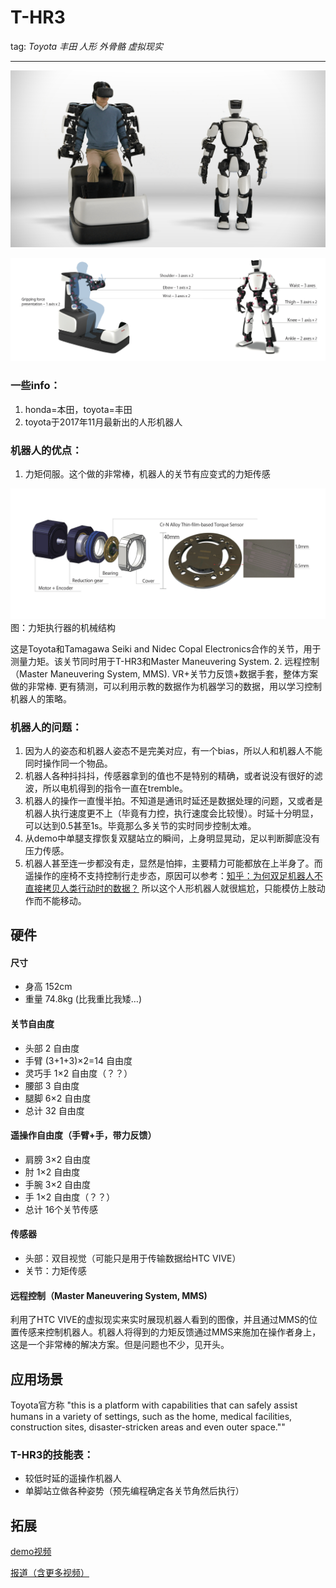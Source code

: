 # T-HR3
tag: *Toyota 丰田* *人形* *外骨骼* *虚拟现实*

---
![T-HR3](../meta/pic/T-HR3.jpg)

![T-HR3](../meta/pic/T-HR3_2.jpg)

### 一些info：
1. honda=本田，toyota=丰田
2. toyota于2017年11月最新出的人形机器人

### 机器人的优点：
1. 力矩伺服。这个做的非常棒，机器人的关节有应变式的力矩传感

![T-HR3](../meta/pic/T-HR3-torque-servo.jpg)
图：力矩执行器的机械结构

这是Toyota和Tamagawa Seiki and Nidec Copal Electronics合作的关节，用于测量力矩。该关节同时用于T-HR3和Master Maneuvering System.
2. 远程控制（Master Maneuvering System, MMS). VR+关节力反馈+数据手套，整体方案做的非常棒. 更有猜测，可以利用示教的数据作为机器学习的数据，用以学习控制机器人的策略。

### 机器人的问题：
1. 因为人的姿态和机器人姿态不是完美对应，有一个bias，所以人和机器人不能同时操作同一个物品。
2. 机器人各种抖抖抖，传感器拿到的值也不是特别的精确，或者说没有很好的滤波，所以电机得到的指令一直在tremble。
3. 机器人的操作一直慢半拍。不知道是通讯时延还是数据处理的问题，又或者是机器人执行速度更不上（毕竟有力控，执行速度会比较慢）。时延十分明显，可以达到0.5甚至1s。毕竟那么多关节的实时同步控制太难。
4. 从demo中单腿支撑恢复双腿站立的瞬间，上身明显晃动，足以判断脚底没有压力传感。
5. 机器人甚至连一步都没有走，显然是怕摔，主要精力可能都放在上半身了。而遥操作的座椅不支持控制行走步态，原因可以参考：[知乎：为何双足机器人不直接拷贝人类行动时的数据？](https://www.zhihu.com/question/65813578)
所以这个人形机器人就很尴尬，只能模仿上肢动作而不能移动。

## 硬件

#### 尺寸
- 身高 152cm
- 重量 74.8kg (比我重比我矮…)

#### 关节自由度
- 头部 2 自由度
- 手臂 (3+1+3)×2=14 自由度
- 灵巧手 1×2 自由度（？？）
- 腰部 3 自由度
- 腿脚 6×2 自由度
- 总计 32 自由度

#### 遥操作自由度（手臂+手，带力反馈）
- 肩膀 3×2 自由度
- 肘 1×2 自由度
- 手腕 3×2 自由度
- 手 1×2 自由度（？？）
- 总计 16个关节传感

#### 传感器
- 头部：双目视觉（可能只是用于传输数据给HTC VIVE）
- 关节：力矩传感

#### 远程控制（Master Maneuvering System, MMS)
利用了HTC VIVE的虚拟现实来实时展现机器人看到的图像，并且通过MMS的位置传感来控制机器人。机器人将得到的力矩反馈通过MMS来施加在操作者身上，这是一个非常棒的解决方案。但是问题也不少，见开头。

## 应用场景
Toyota官方称 "this is a platform with capabilities that can safely assist humans in a variety of settings, such as the home, medical facilities, construction sites, disaster-stricken areas and even outer space.""
### T-HR3的技能表：
- 较低时延的遥操作机器人
- 单脚站立做各种姿势（预先编程确定各关节角然后执行）


## 拓展
[demo视频](https://www.youtube.com/watch?v=GTw7q3-Bn6M)

[报道（含更多视频）](https://www.google.com.hk/url?sa=t&rct=j&q=&esrc=s&source=web&cd=7&ved=0ahUKEwi49bDhgtzXAhUN2WMKHXN-Df8QFghBMAY&url=https%3a%2f%2fwww%2eengadget%2ecom%2f2017%2f11%2f21%2ftoyota-t-hr3-robot%2f&usg=AOvVaw2D1Qf048U6b_buHHDM9Dbf)